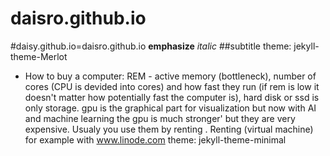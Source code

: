 # daisro.github.io
#daisy.github.io=daisro.github.io
**emphasize** _italic_ 
##subtitle
theme: jekyll-theme-Merlot
- How to buy a computer: REM - active memory (bottleneck), number of cores (CPU is devided into cores) and how fast they run (if rem is low it doesn't matter how potentially fast the computer is), hard disk or ssd is only storage. gpu is the graphical part for visualization but now with AI and machine learning the gpu is much stronger' but they are very expensive. Usualy you use them by renting . Renting (virtual machine) for example with www.linode.com 
theme: jekyll-theme-minimal
